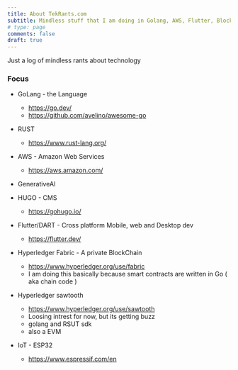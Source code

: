 ```yaml
---
title: About TekRants.com
subtitle: Mindless stuff that I am doing in Golang, AWS, Flutter, BlockChain and IoT ESP32..  and assorted other stuff
# type: page
comments: false
draft: true
---
```



Just a log of mindless rants about technology


### Focus
- GoLang - the Language
    - https://go.dev/
    - https://github.com/avelino/awesome-go

- RUST
    - https://www.rust-lang.org/

- AWS - Amazon Web Services
    - https://aws.amazon.com/

- GenerativeAI

- HUGO - CMS
    -  https://gohugo.io/

- Flutter/DART - Cross platform Mobile, web and Desktop dev
    -  https://flutter.dev/

- Hyperledger Fabric - A private BlockChain
    - https://www.hyperledger.org/use/fabric
    - I am doing this basically because smart contracts are written in Go ( aka chain code )

- Hyperledger sawtooth
    - https://www.hyperledger.org/use/sawtooth
    - Loosing intrest for now, but its getting buzz
    - golang and RSUT sdk
    - also a EVM

- IoT - ESP32
    - https://www.espressif.com/en

